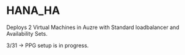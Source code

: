 # HANA_HA
 
Deploys 2 Virtual Machines in Auzre with Standard loadbalancer and Availability Sets.

3/31 -> PPG setup is in progress.
